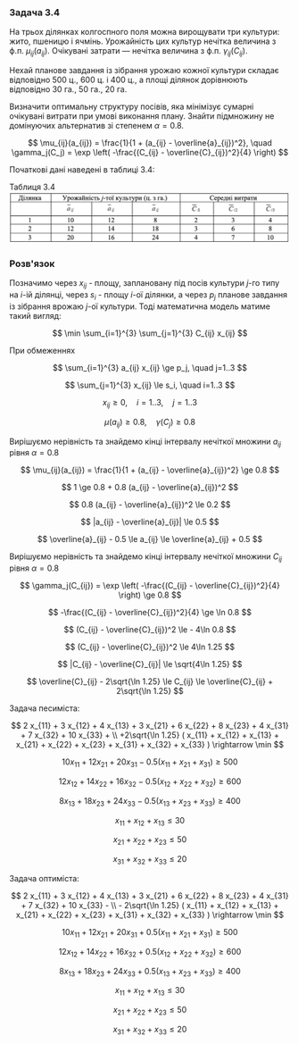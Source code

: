 ### Задача 3.4 

На трьох ділянках колгоспного поля можна вирощувати три культури: жито, пшеницю і ячмінь. Урожайність цих культур нечітка величина з ф.п. $\mu_{ij}(a_{ij})$. Очікувані затрати –– нечітка величина з ф.п. $\gamma_{ij}(C_{ij})$. 

Нехай планове завдання із зібрання урожаю кожної культури складає відповідно 500 ц., 600 ц. і 400 ц., а площі ділянок дорівнюють відповідно 30 га., 50 га., 20 га. 

Визначити оптимальну структуру посівів, яка мінімізує сумарні очікувані витрати при умові виконання плану. Знайти підмножину не домінуючих альтернатив зі степенем $\alpha=0.8$. 

$$ \mu_{ij}(a_{ij}) = \frac{1}{1 + (a_{ij} - \overline{a}_{ij})^2}, \quad
   \gamma_j(C_j) = \exp \left( -\frac{(C_{ij} - \overline{C}_{ij})^2}{4} \right)
$$

Початкові дані наведені в таблиці 3.4: 

Таблиця 3.4
![](img.png)


### Розв'язок

Позначимо через $x_{ij}$ - площу, заплановану під посів культури $j$-го типу на $i$-ій ділянці, через $s_i$ - площу $i$-ої ділянки, а через $p_j$ планове завдання із зібрання врожаю $j$-ої культури. Тоді математична модель матиме такий вигляд:

$$ \min \sum_{i=1}^{3} \sum_{j=1}^{3} C_{ij} x_{ij} $$

При обмеженнях

$$ \sum_{i=1}^{3} a_{ij} x_{ij} \ge p_j, \quad j=1..3 $$

$$ \sum_{j=1}^{3} x_{ij} \le s_i, \quad i=1..3 $$

$$ x_{ij} \ge 0, \quad i=1..3 , \quad j=1..3 $$

$$ \mu(a_{ij})  \ge 0.8 , \quad \gamma(C_j) \ge 0.8$$

Вирішуємо нерівність та знайдемо кінці інтервалу нечіткої множини $a_{ij}$ рівня $\alpha=0.8$

$$ \mu_{ij}(a_{ij}) = \frac{1}{1 + (a_{ij} - \overline{a}_{ij})^2} \ge 0.8 $$

$$ 1 \ge 0.8 + 0.8 (a_{ij} - \overline{a}_{ij})^2 $$

$$ 0.8 (a_{ij} - \overline{a}_{ij})^2 \le 0.2 $$

$$ |a_{ij} - \overline{a}_{ij}| \le 0.5 $$

$$ \overline{a}_{ij} - 0.5 \le a_{ij} \le \overline{a}_{ij} + 0.5  $$

Вирішуємо нерівність та знайдемо кінці інтервалу нечіткої множини $C_{ij}$ рівня $\alpha=0.8$

$$ \gamma_j(C_{ij}) = \exp \left( -\frac{(C_{ij} - \overline{C}_{ij})^2}{4} \right) \ge 0.8 $$

$$ -\frac{(C_{ij} - \overline{C}_{ij})^2}{4}  \ge \ln 0.8 $$

$$ (C_{ij} - \overline{C}_{ij})^2  \le - 4\ln 0.8 $$

$$ (C_{ij} - \overline{C}_{ij})^2  \le 4\ln 1.25 $$

$$ |C_{ij} - \overline{C}_{ij}|  \le \sqrt{4\ln 1.25} $$

$$ \overline{C}_{ij} - 2\sqrt{\ln 1.25} \le C_{ij} \le \overline{C}_{ij} + 2\sqrt{\ln 1.25} $$

Задача песиміста:

$$ 2 x_{11} + 3 x_{12} + 4 x_{13} +
   3 x_{21} + 6 x_{22} + 8 x_{23} +
   4 x_{31} + 7 x_{32} + 10 x_{33} + \\ +2\sqrt{\ln 1.25} (
   x_{11} + x_{12} + x_{13} +
   x_{21} + x_{22} + x_{23} +
   x_{31} + x_{32} + x_{33}
) \rightarrow \min 
$$

$$ 10 x_{11} + 12 x_{21} + 20 x_{31} - 0.5 (x_{11} + x_{21} + x_{31}) \ge 500 $$

$$ 12 x_{12} + 14 x_{22} + 16 x_{32} - 0.5 (x_{12} + x_{22} + x_{32}) \ge 600 $$

$$ 8 x_{13} + 18 x_{23} + 24 x_{33}  - 0.5 (x_{13} + x_{23} + x_{33}) \ge 400 $$

$$ x_{11} + x_{12} + x_{13} \le 30 $$

$$ x_{21} + x_{22} + x_{23} \le 50 $$

$$ x_{31} + x_{32} + x_{33} \le 20 $$

Задача оптиміста:


$$ 2 x_{11} + 3 x_{12} + 4 x_{13} +
   3 x_{21} + 6 x_{22} + 8 x_{23} +
   4 x_{31} + 7 x_{32} + 10 x_{33} - \\ - 2\sqrt{\ln 1.25} (
   x_{11} + x_{12} + x_{13} +
   x_{21} + x_{22} + x_{23} +
   x_{31} + x_{32} + x_{33}
) \rightarrow \min 
$$

$$ 10 x_{11} + 12 x_{21} + 20 x_{31} + 0.5 (x_{11} + x_{21} + x_{31}) \ge 500 $$

$$ 12 x_{12} + 14 x_{22} + 16 x_{32} + 0.5 (x_{12} + x_{22} + x_{32}) \ge 600 $$

$$ 8 x_{13}  + 18 x_{23} + 24 x_{33} + 0.5 (x_{13} + x_{23} + x_{33}) \ge 400 $$

$$ x_{11} + x_{12} + x_{13} \le 30 $$

$$ x_{21} + x_{22} + x_{23} \le 50 $$

$$ x_{31} + x_{32} + x_{33} \le 20 $$